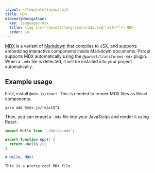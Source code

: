 ```yaml
---
layout: ~/template/layout.njk
title: MDX
eleventyNavigation:
  key: languages-mdx
  title: <img src="/assets/lang-icons/mdx.svg" alt=""/> MDX
  order: 16
---
```


[MDX](https://mdxjs.com) is a variant of [Markdown](https://daringfireball.net/projects/markdown/) that compiles to JSX, and supports embedding interactive components inside Markdown documents. Parcel supports MDX automatically using the `@parcel/transformer-mdx` plugin. When a `.mdx` file is detected, it will be installed into your project automatically.

## Example usage

First, install `@mdx-js/react`. This is needed to render MDX files as React components.

```shell
yarn add @mdx-js/react@^1
```

Then, you can import a `.mdx` file into your JavaScript and render it using React:

<sample>
<sample-file name="app.js">

```js
import Hello from './hello.mdx';

export function App() {
  return <Hello />;
}
```

</sample-file>
<sample-file name="hello.mdx">

```md
# Hello, MDX!

This is a pretty cool MDX file.
```

</sample-file>
</sample>
